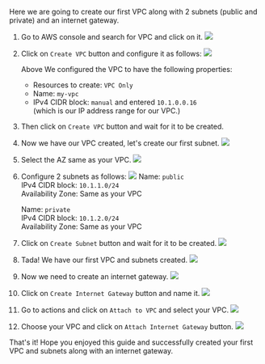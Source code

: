 Here we are going to create our first VPC along with 2 subnets (public and private) and an internet gateway.

1. Go to AWS console and search for VPC and click on it.
   ![](../../assets/search.png)

2. Click on `Create VPC` button and configure it as follows:
   ![](../../assets/create-vpc.png)

   Above We configured the VPC to have the following properties:
    - Resources to create: `VPC Only`
    - Name: `my-vpc`
    - IPv4 CIDR block: `manual` and entered `10.1.0.0.16` <br/>
    (which is our IP address range for our VPC.)

3. Then click on `Create VPC` button and wait for it to be created.

4. Now we have our VPC created, let's create our first subnet.
   ![](../../assets/subnet1.png)

5. Select the AZ same as your VPC.
   ![](../../assets/subnet2.png)

6. Configure 2 subnets as follows:
   ![](../../assets/subnet3.png)
    Name: `public` <br/>
    IPv4 CIDR block: `10.1.1.0/24` <br/>
    Availability Zone: Same as your VPC <br/>

    Name: `private` <br/>
    IPv4 CIDR block: `10.1.2.0/24` <br/>
    Availability Zone: Same as your VPC <br/>

7. Click on `Create Subnet` button and wait for it to be created.
   ![](../../assets/subnet4.png)

8. Tada! We have our first VPC and subnets created.
   ![](../../assets/subnet5.png)

9. Now we need to create an internet gateway.
   ![](../../assets/ig1.png)

10. Click on `Create Internet Gateway` button and name it.
   ![](../../assets/ig2.png)

11. Go to actions and click on `Attach to VPC` and select your VPC.
    ![](../../assets/ig3.png)

12. Choose your VPC and click on `Attach Internet Gateway` button.
    ![](../../assets/ig4.png)

That's it! Hope you enjoyed this guide and successfully created your first VPC and subnets along with an internet gateway.